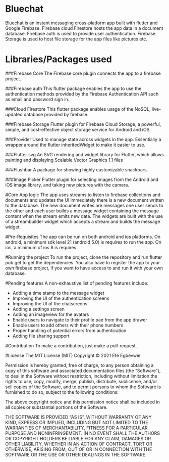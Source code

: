 # Bluechat

Bluechat is an instant messaging cross-platform app built with flutter and Google Firebase.
Firebase cloud Firestore hosts the app data in a document database.
Firebase auth is used to provide user authentication.
Firebase Storage is used to host file storage for the app files like pictures etc.

# Libraries/Packages used
###Firebase Core
The Firebase core plugin connects the app to a firebase project.

###Firebase auth
This flutter package enables the app to use the authentication methods provided by the Firebase Authentication API such as email and password sign in.

###Cloud Firestore
This flutter package enables usage of the NoSQL, live-updated database provided by firebase.

###Firebase Storage
Flutter plugin for Firebase Cloud Storage, a powerful, simple, and cost-effective object storage service for Android and iOS.

###Provider
Used to manage state across widgets in the app. Essentially a wrapper around the flutter inheritedWidget to make it easier to use.

###Flutter svg
An SVG rendering and widget library for Flutter, which allows painting and displaying Scalable Vector Graphics 1.1 files

###Flushbar
A package for showing highly customizable snackbars.

###Image Picker
Flutter plugin for selecting images from the Android and iOS image library, and taking new pictures with the camera.

#Core App logic
The app uses streams to listen to firebase collections and documents and updates the UI immediately there is a new document written to the database.
The new document writes are messages one user sends to the other and each user builds a message widget containing the message content when the stream emits new data.
The widgets are built with the use of a streambuilder widget which accepts a stream and builds the message widget.

#Pre-Requisites
The app can be run on both android and ios platforms.
On android, a minimum sdk level 21 (android 5.0) is requires to run the app.
On ios, a minimum of ios 8 is requires.

#Running the project
To run the project, clone the repository and run flutter pub get to get the dependencies.
You also have to register the app to your own firebase project, if you want to have access to and run it with your own database.

#Pending features
A non-exhaustive list of pending features include:
- Adding a time stamp to the message widget
- Improving the UI of the authentication screens
- Improving the UI of the chatscreens
- Adding a settings screen
- Adding an imageview for the avatars 
- Enable users to navigate to their profile pae from the app drawer  
- Enable users to add others with their phone numbers
- Proper handling of potential errors from authentication
- Adding file sharing support

#Contribution
To make a contribution, just make a pull-request.

#License
The MIT License (MIT)
Copyright © 2021 Efe Egbevwie

Permission is hereby granted, free of charge, to any person obtaining a copy of this software and associated documentation files (the “Software”), to deal in the Software without restriction, including without limitation the rights to use, copy, modify, merge, publish, distribute, sublicense, and/or sell copies of the Software, and to permit persons to whom the Software is furnished to do so, subject to the following conditions:

The above copyright notice and this permission notice shall be included in all copies or substantial portions of the Software.

THE SOFTWARE IS PROVIDED “AS IS”, WITHOUT WARRANTY OF ANY KIND, EXPRESS OR IMPLIED, INCLUDING BUT NOT LIMITED TO THE WARRANTIES OF MERCHANTABILITY, FITNESS FOR A PARTICULAR PURPOSE AND NONINFRINGEMENT. IN NO EVENT SHALL THE AUTHORS OR COPYRIGHT HOLDERS BE LIABLE FOR ANY CLAIM, DAMAGES OR OTHER LIABILITY, WHETHER IN AN ACTION OF CONTRACT, TORT OR OTHERWISE, ARISING FROM, OUT OF OR IN CONNECTION WITH THE SOFTWARE OR THE USE OR OTHER DEALINGS IN THE SOFTWARE.











